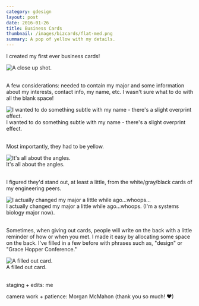 ```yaml
---
category: gdesign
layout: post
date: 2016-01-26
title: Business Cards
thumbnail: /images/bizcards/flat-med.png
summary: A pop of yellow with my details.
---
```


I created my first ever business cards! 

<div class = "post-image">
<img height="auto" alt ="A close up shot." src= "/images/bizcards/thumb-med.png"/> <br/>
</div>
<br/>



A few considerations: needed to contain my major and some information about my interests, contact info, my name, etc. I wasn't sure what to do with all the blank space!

<div class = "post-image">
<img alt ="I wanted to do something subtle with my name - there's a slight overprint effect." src= "/images/bizcards/flat-med.png"/> <br/>
I wanted to do something subtle with my name - there's a slight overprint effect.
</div>
<br/>

Most importantly, they had to be yellow.

<div class = "post-image">
<img alt ="It's all about the angles." src= "/images/bizcards/diag-med.png"/> <br/>
It's all about the angles.
</div>
<br/>

I figured they'd stand out, at least a little, from the white/gray/black cards of my engineering peers.

<div class = "post-image">
<img alt ="I actually changed my major a little while ago...whoops..." src= "/images/bizcards/flat-2-med.png"/> <br/>
I actually changed my major a little while ago...whoops. (I'm a systems biology major now).
</div>
<br/>

Sometimes, when giving out cards, people will write on the back with a little reminder of how or when you met. I made it easy by allocating some space on the back. I've filled in a few before with phrases such as, "design" or "Grace Hopper Conference."

<div class = "post-image">
<img alt ="A filled out card." src= "/images/bizcards/stack.png"/> <br/>
A filled out card.
</div>
<br/>


staging + edits: me

camera work + patience: Morgan McMahon (thank you so much! &hearts;)
